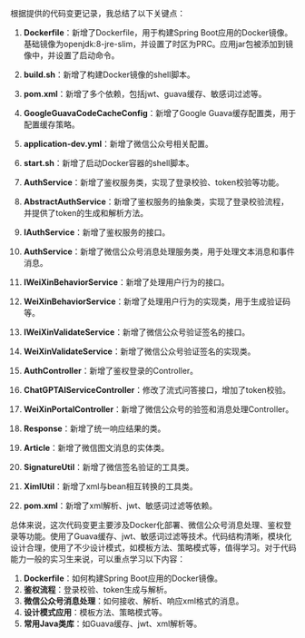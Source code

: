 根据提供的代码变更记录，我总结了以下关键点：

1. **Dockerfile**：新增了Dockerfile，用于构建Spring Boot应用的Docker镜像。基础镜像为openjdk:8-jre-slim，并设置了时区为PRC。应用jar包被添加到镜像中，并设置了启动命令。

2. **build.sh**：新增了构建Docker镜像的shell脚本。

3. **pom.xml**：新增了多个依赖，包括jwt、guava缓存、敏感词过滤等。

4. **GoogleGuavaCodeCacheConfig**：新增了Google Guava缓存配置类，用于配置缓存策略。

5. **application-dev.yml**：新增了微信公众号相关配置。

6. **start.sh**：新增了启动Docker容器的shell脚本。

7. **AuthService**：新增了鉴权服务类，实现了登录校验、token校验等功能。

8. **AbstractAuthService**：新增了鉴权服务的抽象类，实现了登录校验流程，并提供了token的生成和解析方法。

9. **IAuthService**：新增了鉴权服务的接口。

10. **AuthService**：新增了微信公众号消息处理服务类，用于处理文本消息和事件消息。

11. **IWeiXinBehaviorService**：新增了处理用户行为的接口。

12. **WeiXinBehaviorService**：新增了处理用户行为的实现类，用于生成验证码等。

13. **IWeiXinValidateService**：新增了微信公众号验证签名的接口。

14. **WeiXinValidateService**：新增了微信公众号验证签名的实现类。

15. **AuthController**：新增了鉴权登录的Controller。

16. **ChatGPTAIServiceController**：修改了流式问答接口，增加了token校验。

17. **WeiXinPortalController**：新增了微信公众号的验签和消息处理Controller。

18. **Response**：新增了统一响应结果的类。

19. **Article**：新增了微信图文消息的实体类。

20. **SignatureUtil**：新增了微信签名验证的工具类。

21. **XimlUtil**：新增了xml与bean相互转换的工具类。

22. **pom.xml**：新增了xml解析、jwt、敏感词过滤等依赖。

总体来说，这次代码变更主要涉及Docker化部署、微信公众号消息处理、鉴权登录等功能。使用了Guava缓存、jwt、敏感词过滤等技术。代码结构清晰，模块化设计合理，使用了不少设计模式，如模板方法、策略模式等，值得学习。对于代码能力一般的实习生来说，可以重点学习以下内容：

1. **Dockerfile**：如何构建Spring Boot应用的Docker镜像。
2. **鉴权流程**：登录校验、token生成与解析。
3. **微信公众号消息处理**：如何接收、解析、响应xml格式的消息。
4. **设计模式应用**：模板方法、策略模式等。
5. **常用Java类库**：如Guava缓存、jwt、xml解析等。